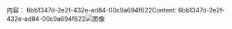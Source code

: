<span data-ttu-id="ce07b-101">内容： 6bb1347d-2e2f-432e-ad84-00c9a694f622</span><span class="sxs-lookup"><span data-stu-id="ce07b-101">Content: 6bb1347d-2e2f-432e-ad84-00c9a694f622</span></span>![图像](ee3028ba-4234-4148-9f30-f177e018d7eb.png)
